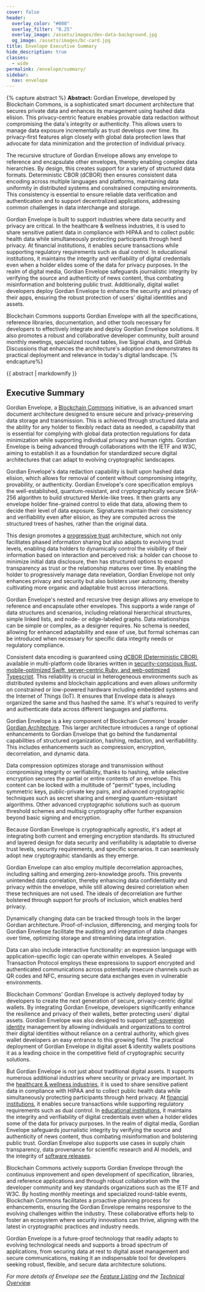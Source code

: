 ```yaml
---
cover: false
header:
  overlay_color: "#000"
  overlay_filter: "0.25"
  overlay_image: /assets/images/dev-data-background.jpg
  og_image: /assets/images/bc-card.jpg
title: Envelope Executive Summary
hide_description: true
classes:
  - wide
permalink: /envelope/summary/
sidebar:
  nav: envelope
---
```


{% capture abstract %}
**Abstract:** Gordian Envelope, developed by Blockchain Commons, is a sophisticated smart document architecture that secures private data and enhances its management using hashed data elision. This privacy-centric feature enables provable data redaction without compromising the data's integrity or authenticity. This allows users to manage data exposure incrementally as trust develops over time. Its privacy-first features align closely with global data protection laws that advocate for data minimization and the protection of individual privacy.

The recursive structure of Gordian Envelope allows any envelope to reference and encapsulate other envelopes, thereby enabling complex data hierarchies. By design, this creates support for a variety of structured data formats. Deterministic CBOR (dCBOR) then ensures consistent data encoding across multiple languages and platforms, maintaining data uniformity in distributed systems and constrained computing environments. This consistency is essential to ensure reliable data verification and authentication and to support decentralized applications, addressing common challenges in data interchange and storage.

Gordian Envelope is built to support industries where data security and privacy are critical. In the healthcare & wellness industries, it is used to share sensitive patient data in compliance with HIPAA and to collect public health data while simultaneously protecting participants through herd privacy. At financial institutions, it enables secure transactions while supporting regulatory requirements such as dual control. In educational institutions, it maintains the integrity and verifiability of digital credentials even when a holder elides some of the data for privacy purposes. In the realm of digital media, Gordian Envelope safeguards journalistic integrity by verifying the source and authenticity of news content, thus combating misinformation and bolstering public trust. Additionally, digital wallet developers deploy Gordian Envelope to enhance the security and privacy of their apps, ensuring the robust protection of users' digital identities and assets.

Blockchain Commons supports Gordian Envelope with all the specifications, reference libraries, documentation, and other tools necessary for developers to effectively integrate and deploy Gordian Envelope solutions. It also promotes a robust and collaborative developer community, built around monthly meetings, specialized round tables, live Signal chats, and GitHub Discussions that enhances the architecture's adoption and demonstrates its practical deployment and relevance in today's digital landscape.
{% endcapture%}

<div class="notice--info">{{ abstract | markdownify }}</div>

## Executive Summary

Gordian Envelope, a [Blockchain Commons](https://www.blockchaincommons.com) initiative, is an advanced smart document architecture designed to ensure secure and privacy-preserving data storage and transmission. This is achieved through structured data and the ability for any holder to flexibly redact data as needed, a capability that is essential for complying with global data protection regulations for data minimization while supporting individual privacy and human rights. Gordian Envelope is being advanced through collaborations with the IETF and W3C, aiming to establish it as a foundation for standardized secure digital architectures that can adapt to evolving cryptographic landscapes.

Gordian Envelope's data redaction capability is built upon hashed data elision, which allows for removal of content without compromising integrity, provability, or authenticity. Gordian Envelope's core specification employs the well-established, quantum-resistant, and cryptographically secure SHA-256 algorithm to build structured Merkle-like trees. It then grants any envelope holder fine-grained control to elide that data, allowing them to decide their level of data exposure. Signatures maintain their consistency and verifiability even after elision, as they are computed across the structured trees of hashes, rather than the original data.

This design promotes a [progressive trust](https://www.blockchaincommons.com/musings/musings-progressive-trust/) architecture, which not only facilitates phased information sharing but also adapts to evolving trust levels, enabling data holders to dynamically control the visibility of their information based on interaction and perceived risk: a holder can choose to minimize initial data disclosure, then has structured options to expand transparency as trust or the relationship matures over time. By enabling the holder to progressively manage data revelation, Gordian Envelope not only enhances privacy and security but also bolsters user autonomy, thereby cultivating more organic and adaptable trust across interactions.

Gordian Envelope's nested and recursive tree design allows any envelope to reference and encapsulate other envelopes. This supports a wide range of data structures and scenarios, including relational hierarchical structures, simple linked lists, and node- or edge-labeled graphs. Data relationships can be simple or complex, as a designer requires. No schema is needed, allowing for enhanced adaptability and ease of use, but formal schemas can be introduced when necessary for specific data integrity needs or regulatory compliance.

Consistent data encoding is guaranteed using [dCBOR (Deterministic CBOR)](/dcbor/), available in multi-platform code libraries written in [security-conscious Rust, mobile-optimized Swift, server-centric Ruby, and web-optimized Typescript](https://developer.blockchaincommons.com/dcbor/#libraries). This reliability is crucial in heterogeneous environments such as distributed systems and blockchain applications and even allows uniformity on constrained or low-powered hardware including embedded systems and the Internet of Things (IoT). It ensures that Envelope data is always organized the same and thus hashed the same. It's what's required to verify and authenticate data across different languages and platforms.

Gordian Envelope is a key component of Blockchain Commons' broader [Gordian Architecture](/architecture/). This larger architecture introduces a range of optional enhancements to Gordian Envelope that go behind the fundamental capabilities of structured organization, hashing, redaction, and verifiabilitity. This includes enhancements such as compression, encryption, decorrelation, and dynamic data.

Data compression optimizes storage and transmission without compromising integrity or verifiability, thanks to hashing, while selective encryption secures the partial or entire contents of an envelope. This content can be locked with a multitude of "permit" types, including symmetric keys, public-private key pairs, and advanced cryptographic techniques such as secret sharing and emerging quantum-resistant algorithms. Other advanced cryptographic solutions such as quorum threshold schemes and multisig cryptography offer further expansion beyond basic signing and encryption.

Because Gordian Envelope is cryptographically agnostic, it's adept at integrating both current and emerging encryption standards. Its structured and layered design for data security and verifiability is adaptable to diverse trust levels, security requirements, and specific scenarios. It can seamlessly adopt new cryptographic standards as they emerge. 

Gordian Envelope can also employ multiple decorrelation approaches, including salting and emerging zero-knowledge proofs. This prevents unintended data correlation, thereby enhancing data confidentiality and privacy within the envelope, while still allowing desired correlation when these techniques are not used. The ideals of decorrelation are further bolstered through support for proofs of inclusion, which enables herd privacy.

Dynamically changing data can be tracked through tools in the larger Gordian architecture. Proof-of-inclusion, differencing, and merging tools for Gordian Envelope facilitate the auditing and integration of data changes over time, optimizing storage and streamlining data integration.

Data can also include interactive functionality: an expression language with application-specific logic can operate within envelopes. A Sealed Transaction Protocol employs these expressions to support encrypted and authenticated communications across potentially insecure channels such as QR codes and NFC, ensuring secure data exchanges even in vulnerable environments.

Blockchain Commons' Gordian Envelope is actively deployed today by developers to create the next generation of secure, privacy-centric digital wallets. By integrating Gordian Envelope, developers significantly enhance the resilience and privacy of their wallets, better protecting users' digital assets. Gordian Envelope was also designed to support [self-sovereign identity](https://www.lifewithalacrity.com/article/the-path-to-self-soverereign-identity/) management by allowing individuals and organizations to control their digital identities without reliance on a central authority, which gives wallet developers an easy entrance to this growing field. The practical deployment of Gordian Envelope in digital asset & identity wallets positions it as a leading choice in the competitive field of cryptographic security solutions.

But Gordian Envelope is not just about traditional digital assets. It supports numerous additional industries where security or privacy are important. In the [healthcare & wellness industries](https://developer.blockchaincommons.com/envelope/use-cases/summary/#wellness-use-cases), it is used to share sensitive patient data in compliance with HIPAA and to collect public health data while simultaneously protecting participants through herd privacy. At [financial institutions](https://developer.blockchaincommons.com/envelope/use-cases/summary/#financial-industry-use-cases), it enables secure transactions while supporting regulatory requirements such as dual control. In [educational institutions](https://developer.blockchaincommons.com/envelope/use-cases/summary/#educational--credential-industry-use-cases), it maintains the integrity and verifiability of digital credentials even when a holder elides some of the data for privacy purposes. In the realm of digital media, Gordian Envelope safeguards journalistic integrity by verifying the source and authenticity of news content, thus combating misinformation and bolstering public trust. Gordian Envelope also supports use cases in supply chain transparency, data provenance for scientific research and AI models, and the integrity of [software releases](https://developer.blockchaincommons.com/envelope/use-cases/summary/#software-industry-use-cases). 

Blockchain Commons actively supports Gordian Envelope through the continuous improvement and open development of specification, libraries, and reference applications and through robust collaboration with the developer community and key standards organizations such as the IETF and W3C. By hosting monthly meetings and specialized round-table events, Blockchain Commons facilitates a proactive planning process for enhancements, ensuring the Gordian Envelope remains responsive to the evolving challenges within the industry. These collaborative efforts help to foster an ecosystem where security innovations can thrive, aligning with the latest in cryptographic practices and industry needs.

Gordian Envelope is a future-proof technology that readily adapts to evolving technological needs and supports a broad spectrum of applications, from securing data at rest to digital asset management and secure communications, making it an indispensable tool for developers seeking robust, flexible, and secure data architecture solutions.

_For more details of Envelope see the [Feature Listing](/envelope/features/) and the [Technical Overview](/envelope/tech/)._
